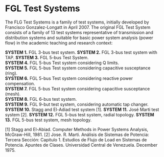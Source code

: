 # FGL Test Systems
The FLG Test Systems is a family of test systems, initially developed by Francisco Gonzalez-Longatt in April 2007.
The original FGL Test System consists of a family of 13 test systems representative of transmission and distribution systems and suitable for basic power system analysis (power flow) in the academic teaching and research context: 

**SYSTEM 1.**	FGL 3-bus test system.
**SYSTEM 2.**	FGL 3-bus test system with TAP.	
**SYSTEM 3.**	FGL 5-bus Test System.	
**SYSTEM 4.** FGL 5-bus Test system considering Q limits.	
**SYSTEM 5.**	FGL 5-bus Test system considering capacitive susceptance (ring).	
**SYSTEM 6.**	FGL 5-bus Test system considering reactive power compensation.	
**SYSTEM 7.**	FGL 5-bus Test system considering capacitive susceptance (mesh).	
**SYSTEM 8.**	FGL 6-bus test system.	
**SYSTEM 9.**	FGL 9-but test system, considering automatic tap changer.	
**SYSTEM 10.**	Stagg and El-Adiad test system [1].	
**SYSTEM 11.**	José Marti test system [2].	
**SYSTEM 12.**	FGL 5-bus test system, radial topology.	
**SYSTEM 13.**	FGL 5-bus test system, mesh topology.	

[1]	Stagg and El-Abiad. Computer Methods in Power Systems Analysis, McGraw-Hill, 1981.
[2]	Jose. R. Marti. Análisis de Sistemas de Potencia: Tercera Sección: Capitulo 1. Estudios de Flujo de Load en Sistemas de Potencia. Apuntes de Clases. Universidad Central de Venezuela. December 1975.
